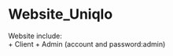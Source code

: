 # Website_Uniqlo
Website include:  
                  + Client
                  + Admin (account and password:admin)
